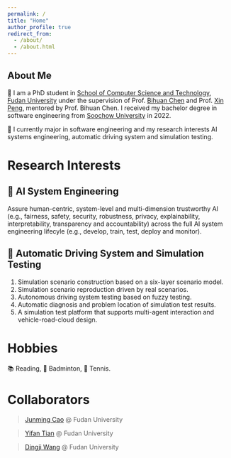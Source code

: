 ```yaml
---
permalink: /
title: "Home"
author_profile: true
redirect_from: 
  - /about/
  - /about.html
---
```


About Me
------

👔 I am a PhD student in [School of Computer Science and Technology]([https://cs.fudan.edu.cn/]), [Fudan University]([https://www.fudan.edu.cn/en/]) under the supervision of Prof. [Bihuan Chen]([https://chenbihuan.github.io/]) and Prof. [Xin Peng]([https://cspengxin.github.io/]), mentored by Prof. Bihuan Chen. I received my bachelor degree in software engineering from [Soochow University]([http://eng.suda.edu.cn/]) in 2022.


🌱 I currently major in software engineering and my research interests AI systems engineering, automatic driving system and simulation testing.

Research Interests
======

🤖 AI System Engineering
------

Assure human-centric, system-level and multi-dimension trustworthy AI (e.g., fairness, safety, security, robustness, privacy, explainability, interpretability, transparency and accountability) across the full AI system engineering lifecyle (e.g., develop, train, test, deploy and monitor).

🚗 Automatic Driving System and Simulation Testing
------

1) Simulation scenario construction based on a six-layer scenario model.
2) Simulation scenario reproduction driven by real scenarios.
3) Autonomous driving system testing based on fuzzy testing.
4) Automatic diagnosis and problem location of simulation test results.
5) A simulation test platform that supports multi-agent interaction and vehicle-road-cloud design.

Hobbies
======
📚 Reading, 🏸 Badminton, 🎾 Tennis.

Collaborators
======
> [Junming Cao](https://jamescao2048.github.io/) @ Fudan University

> [Yifan Tian](https://tianyifan-vincent.github.io/) @ Fudan University

> [Dingji Wang](https://kiki2049.github.io/) @ Fudan University









